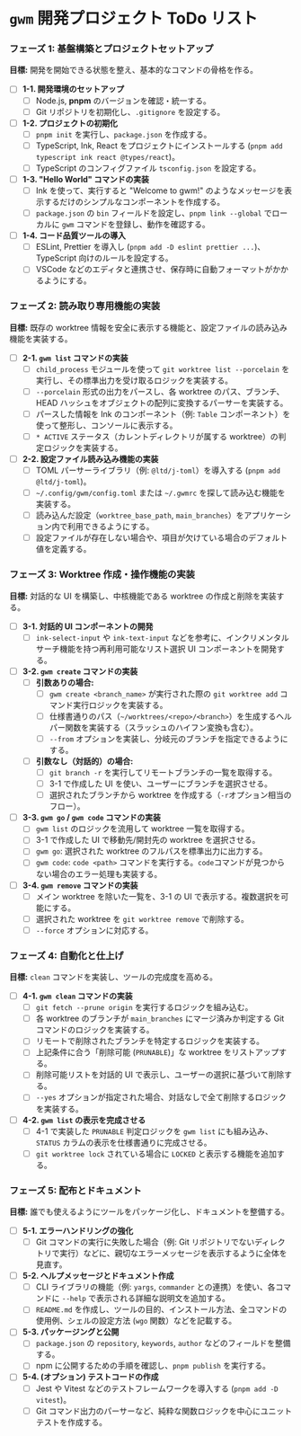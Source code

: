 # `gwm` 開発プロジェクト ToDo リスト

### フェーズ 1: 基盤構築とプロジェクトセットアップ

**目標:** 開発を開始できる状態を整え、基本的なコマンドの骨格を作る。

- [ ] **1-1. 開発環境のセットアップ**
  - [ ] Node.js, **pnpm** のバージョンを確認・統一する。
  - [ ] Git リポジトリを初期化し、`.gitignore` を設定する。

- [ ] **1-2. プロジェクトの初期化**
  - [ ] `pnpm init` を実行し、`package.json` を作成する。
  - [ ] TypeScript, Ink, React をプロジェクトにインストールする (`pnpm add typescript ink react @types/react`)。
  - [ ] TypeScript のコンフィグファイル `tsconfig.json` を設定する。

- [ ] **1-3. "Hello World" コマンドの実装**
  - [ ] Ink を使って、実行すると "Welcome to gwm!" のようなメッセージを表示するだけのシンプルなコンポーネントを作成する。
  - [ ] `package.json` の `bin` フィールドを設定し、`pnpm link --global` でローカルに `gwm` コマンドを登録し、動作を確認する。

- [ ] **1-4. コード品質ツールの導入**
  - [ ] ESLint, Prettier を導入し (`pnpm add -D eslint prettier ...`)、TypeScript 向けのルールを設定する。
  - [ ] VSCode などのエディタと連携させ、保存時に自動フォーマットがかかるようにする。

### フェーズ 2: 読み取り専用機能の実装

**目標:** 既存の worktree 情報を安全に表示する機能と、設定ファイルの読み込み機能を実装する。

- [ ] **2-1. `gwm list` コマンドの実装**
  - [ ] `child_process` モジュールを使って `git worktree list --porcelain` を実行し、その標準出力を受け取るロジックを実装する。
  - [ ] `--porcelain` 形式の出力をパースし、各 worktree のパス、ブランチ、HEAD ハッシュをオブジェクトの配列に変換するパーサーを実装する。
  - [ ] パースした情報を Ink のコンポーネント（例: `Table` コンポーネント）を使って整形し、コンソールに表示する。
  - [ ] `* ACTIVE` ステータス（カレントディレクトリが属する worktree）の判定ロジックを実装する。

- [ ] **2-2. 設定ファイル読み込み機能の実装**
  - [ ] TOML パーサーライブラリ（例: `@ltd/j-toml`）を導入する (`pnpm add @ltd/j-toml`)。
  - [ ] `~/.config/gwm/config.toml` または `~/.gwmrc` を探して読み込む機能を実装する。
  - [ ] 読み込んだ設定（`worktree_base_path`, `main_branches`）をアプリケーション内で利用できるようにする。
  - [ ] 設定ファイルが存在しない場合や、項目が欠けている場合のデフォルト値を定義する。

### フェーズ 3: Worktree 作成・操作機能の実装

**目標:** 対話的な UI を構築し、中核機能である worktree の作成と削除を実装する。

- [ ] **3-1. 対話的 UI コンポーネントの開発**
  - [ ] `ink-select-input` や `ink-text-input` などを参考に、インクリメンタルサーチ機能を持つ再利用可能なリスト選択 UI コンポーネントを開発する。

- [ ] **3-2. `gwm create` コマンドの実装**
  - [ ] **引数ありの場合:**
    - [ ] `gwm create <branch_name>` が実行された際の `git worktree add` コマンド実行ロジックを実装する。
    - [ ] 仕様書通りのパス（`~/worktrees/<repo>/<branch>`）を生成するヘルパー関数を実装する（スラッシュのハイフン変換も含む）。
    - [ ] `--from` オプションを実装し、分岐元のブランチを指定できるようにする。
  - [ ] **引数なし（対話的）の場合:**
    - [ ] `git branch -r` を実行してリモートブランチの一覧を取得する。
    - [ ] 3-1 で作成した UI を使い、ユーザーにブランチを選択させる。
    - [ ] 選択されたブランチから worktree を作成する（`-r`オプション相当のフロー）。

- [ ] **3-3. `gwm go` / `gwm code` コマンドの実装**
  - [ ] `gwm list` のロジックを流用して worktree 一覧を取得する。
  - [ ] 3-1 で作成した UI で移動先/開封先の worktree を選択させる。
  - [ ] `gwm go`: 選択された worktree のフルパスを標準出力に出力する。
  - [ ] `gwm code`: `code <path>` コマンドを実行する。`code`コマンドが見つからない場合のエラー処理も実装する。

- [ ] **3-4. `gwm remove` コマンドの実装**
  - [ ] メイン worktree を除いた一覧を、3-1 の UI で表示する。複数選択を可能にする。
  - [ ] 選択された worktree を `git worktree remove` で削除する。
  - [ ] `--force` オプションに対応する。

### フェーズ 4: 自動化と仕上げ

**目標:** `clean` コマンドを実装し、ツールの完成度を高める。

- [ ] **4-1. `gwm clean` コマンドの実装**
  - [ ] `git fetch --prune origin` を実行するロジックを組み込む。
  - [ ] 各 worktree のブランチが `main_branches` にマージ済みか判定する Git コマンドのロジックを実装する。
  - [ ] リモートで削除されたブランチを特定するロジックを実装する。
  - [ ] 上記条件に合う「削除可能 (`PRUNABLE`)」な worktree をリストアップする。
  - [ ] 削除可能リストを対話的 UI で表示し、ユーザーの選択に基づいて削除する。
  - [ ] `--yes` オプションが指定された場合、対話なしで全て削除するロジックを実装する。

- [ ] **4-2. `gwm list` の表示を完成させる**
  - [ ] 4-1 で実装した `PRUNABLE` 判定ロジックを `gwm list` にも組み込み、`STATUS` カラムの表示を仕様書通りに完成させる。
  - [ ] `git worktree lock` されている場合に `LOCKED` と表示する機能を追加する。

### フェーズ 5: 配布とドキュメント

**目標:** 誰でも使えるようにツールをパッケージ化し、ドキュメントを整備する。

- [ ] **5-1. エラーハンドリングの強化**
  - [ ] Git コマンドの実行に失敗した場合（例: Git リポジトリでないディレクトリで実行）などに、親切なエラーメッセージを表示するように全体を見直す。

- [ ] **5-2. ヘルプメッセージとドキュメント作成**
  - [ ] CLI ライブラリの機能（例: `yargs`, `commander` との連携）を使い、各コマンドに `--help` で表示される詳細な説明文を追加する。
  - [ ] `README.md` を作成し、ツールの目的、インストール方法、全コマンドの使用例、シェルの設定方法 (`wgo` 関数）などを記載する。

- [ ] **5-3. パッケージングと公開**
  - [ ] `package.json` の `repository`, `keywords`, `author` などのフィールドを整備する。
  - [ ] npm に公開するための手順を確認し、`pnpm publish` を実行する。

- [ ] **5-4. (オプション) テストコードの作成**
  - [ ] Jest や Vitest などのテストフレームワークを導入する (`pnpm add -D vitest`)。
  - [ ] Git コマンド出力のパーサーなど、純粋な関数ロジックを中心にユニットテストを作成する。
